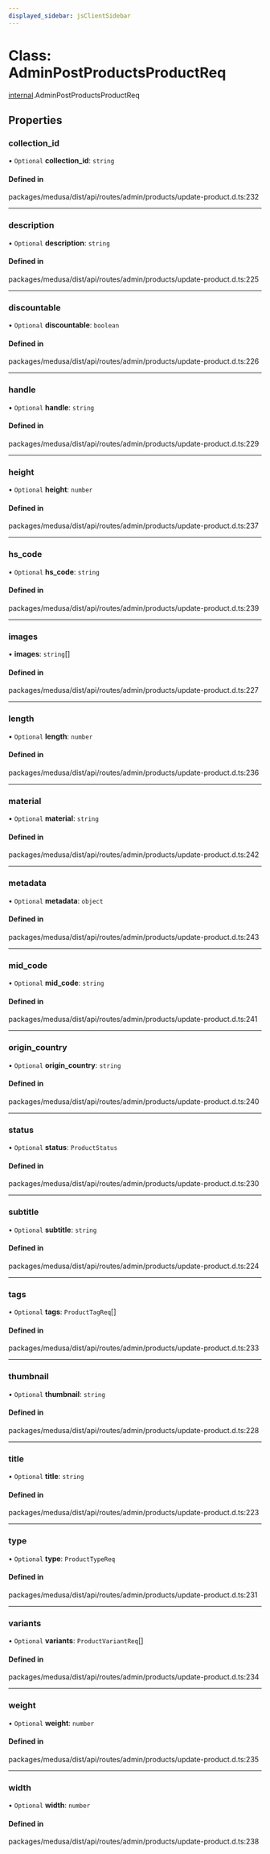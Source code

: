 ```yaml
---
displayed_sidebar: jsClientSidebar
---
```


# Class: AdminPostProductsProductReq

[internal](../modules/internal.md).AdminPostProductsProductReq

## Properties

### collection\_id

• `Optional` **collection\_id**: `string`

#### Defined in

packages/medusa/dist/api/routes/admin/products/update-product.d.ts:232

___

### description

• `Optional` **description**: `string`

#### Defined in

packages/medusa/dist/api/routes/admin/products/update-product.d.ts:225

___

### discountable

• `Optional` **discountable**: `boolean`

#### Defined in

packages/medusa/dist/api/routes/admin/products/update-product.d.ts:226

___

### handle

• `Optional` **handle**: `string`

#### Defined in

packages/medusa/dist/api/routes/admin/products/update-product.d.ts:229

___

### height

• `Optional` **height**: `number`

#### Defined in

packages/medusa/dist/api/routes/admin/products/update-product.d.ts:237

___

### hs\_code

• `Optional` **hs\_code**: `string`

#### Defined in

packages/medusa/dist/api/routes/admin/products/update-product.d.ts:239

___

### images

• **images**: `string`[]

#### Defined in

packages/medusa/dist/api/routes/admin/products/update-product.d.ts:227

___

### length

• `Optional` **length**: `number`

#### Defined in

packages/medusa/dist/api/routes/admin/products/update-product.d.ts:236

___

### material

• `Optional` **material**: `string`

#### Defined in

packages/medusa/dist/api/routes/admin/products/update-product.d.ts:242

___

### metadata

• `Optional` **metadata**: `object`

#### Defined in

packages/medusa/dist/api/routes/admin/products/update-product.d.ts:243

___

### mid\_code

• `Optional` **mid\_code**: `string`

#### Defined in

packages/medusa/dist/api/routes/admin/products/update-product.d.ts:241

___

### origin\_country

• `Optional` **origin\_country**: `string`

#### Defined in

packages/medusa/dist/api/routes/admin/products/update-product.d.ts:240

___

### status

• `Optional` **status**: `ProductStatus`

#### Defined in

packages/medusa/dist/api/routes/admin/products/update-product.d.ts:230

___

### subtitle

• `Optional` **subtitle**: `string`

#### Defined in

packages/medusa/dist/api/routes/admin/products/update-product.d.ts:224

___

### tags

• `Optional` **tags**: `ProductTagReq`[]

#### Defined in

packages/medusa/dist/api/routes/admin/products/update-product.d.ts:233

___

### thumbnail

• `Optional` **thumbnail**: `string`

#### Defined in

packages/medusa/dist/api/routes/admin/products/update-product.d.ts:228

___

### title

• `Optional` **title**: `string`

#### Defined in

packages/medusa/dist/api/routes/admin/products/update-product.d.ts:223

___

### type

• `Optional` **type**: `ProductTypeReq`

#### Defined in

packages/medusa/dist/api/routes/admin/products/update-product.d.ts:231

___

### variants

• `Optional` **variants**: `ProductVariantReq`[]

#### Defined in

packages/medusa/dist/api/routes/admin/products/update-product.d.ts:234

___

### weight

• `Optional` **weight**: `number`

#### Defined in

packages/medusa/dist/api/routes/admin/products/update-product.d.ts:235

___

### width

• `Optional` **width**: `number`

#### Defined in

packages/medusa/dist/api/routes/admin/products/update-product.d.ts:238
